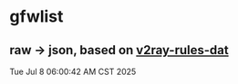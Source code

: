 # gfwlist
## raw -> json, based on [v2ray-rules-dat](https://github.com/Loyalsoldier/v2ray-rules-dat)
Tue Jul  8 06:00:42 AM CST 2025

